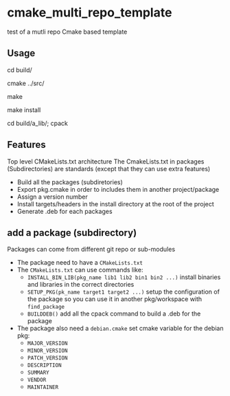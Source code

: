 # cmake_multi_repo_template
test of a mutli repo Cmake based template

## Usage

cd build/

cmake ../src/

make

make install

cd build/a_lib/; cpack

## Features

Top level CMakeLists.txt architecture
The CmakeLists.txt in packages (Subdirectories) are standards (except that they can use extra features)

- Build all the packages (subdiretories)
- Export pkg.cmake in order to includes them in another project/package
- Assign a version number
- Install targets/headers in the install directory at the root of the project
- Generate .deb for each packages


## add a package (subdirectory)

Packages can come from different git repo or sub-modules

- The package need to have a `CMakeLists.txt`
- The `CMakeLists.txt` can use commands like:
    - `INSTALL_BIN_LIB(pkg_name lib1 lib2 bin1 bin2 ...)` install binaries and libraries in the correct directories
    - `SETUP_PKG(pk_name target1 target2 ...)` setup the configuration of the package so you can use it in another pkg/workspace with `find_package`
    - `BUILDDEB()`  add all the cpack command to build a .deb for the package
- The package also need a `debian.cmake` set cmake variable for the debian pkg:
    - `MAJOR_VERSION`
    - `MINOR_VERSION`
    - `PATCH_VERSION`
    - `DESCRIPTION`
    - `SUMMARY`
    - `VENDOR`
    - `MAINTAINER`
